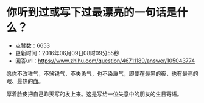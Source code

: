 # 你听到过或写下过最漂亮的一句话是什么？
- 点赞数：6653
- 更新时间：2016年06月09日08时09分55秒
- 回答url：https://www.zhihu.com/question/46711189/answer/105043774
<body>
 <p data-pid="cwFiyI0-">愿你不改稚气，不煞锐气，不失勇气，也不染戾气，即使在最黑的夜，也有最亮的眼、最热的血。</p>
 <p data-pid="vTVFEYzg">厚着脸皮把自己昨天写的发上来。这是写给一位失意中的朋友的生日寄语。</p>
</body>